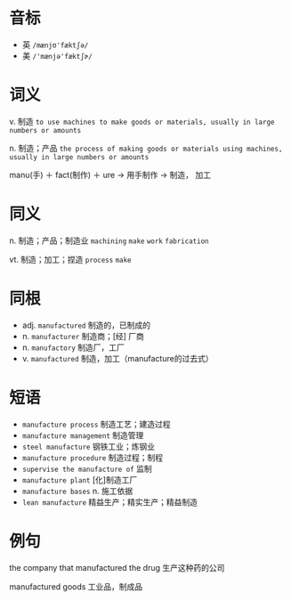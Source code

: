 # 音标

- 英 `/mænjʊ'fæktʃə/`
- 美 `/'mænjə'fæktʃɚ/`

# 词义

v. 制造
`to use machines to make goods or materials, usually in large numbers or amounts`

n. 制造；产品
`the process of making goods or materials using machines, usually in large numbers or amounts`



manu(手) ＋ fact(制作) ＋ ure → 用手制作 → 制造， 加工

# 同义

n. 制造；产品；制造业
`machining` `make` `work` `fabrication`

vt. 制造；加工；捏造
`process` `make`

# 同根

- adj. `manufactured` 制造的，已制成的
- n. `manufacturer` 制造商；[经] 厂商
- n. `manufactory` 制造厂，工厂
- v. `manufactured` 制造，加工（manufacture的过去式）

# 短语

- `manufacture process` 制造工艺；建造过程
- `manufacture management` 制造管理
- `steel manufacture` 钢铁工业；炼钢业
- `manufacture procedure` 制造过程；制程
- `supervise the manufacture of` 监制
- `manufacture plant` [化]制造工厂
- `manufacture bases` n. 施工依据
- `lean manufacture` 精益生产；精实生产；精益制造

# 例句

the company that manufactured the drug
生产这种药的公司

manufactured goods
工业品，制成品


